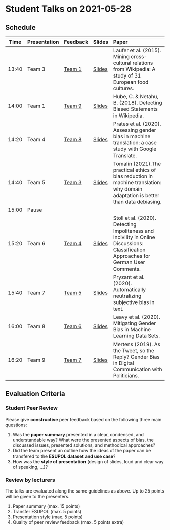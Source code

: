 # Student Talks on 2021-05-28

## Schedule

| Time        | Presentation           | Feedback  | Slides  | Paper  |
| ------------- | ------------- | -------------| ------------- |:-----------------------------------------------|
| 13:40 | Team 3  | [Team 1](https://docs.google.com/document/d/1lzt06MRjb-iGzDgrdTRX85Ik24Zehdfd5_8iP3z_ozk/edit?usp=sharing)  | [Slides](https://th-koeln.sciebo.de/s/pnDqcjRJZQSKpYJ)  | Laufer et al. (2015). Mining cross-cultural relations from Wikipedia: A study of 31 European food cultures. |
| 14:00 | Team 1  | [Team 9](https://docs.google.com/document/d/1LWnwcTkRwTAJR1H1tcXykU3qEbpPKKQAQFlQ1MTk1r8/edit?usp=sharing)  | [Slides](presentations/DIS25a_Endfassung.pptx)  | Hube, C. & Netahu, B. (2018). Detecting Biased Statements in Wikipedia. |
| 14:20 | Team 4  | [Team 8](https://docs.google.com/document/d/1S_PA6y6Gc9WZ13glqJPN28Jf8LM_8oTf39ivJj_ec8M/edit?usp=sharing)  | [Slides](https://th-koeln.sciebo.de/s/0oqs8DJOjb8Q3WH)  | Prates et al. (2020). Assessing gender bias in machine translation: a case study with Google Translate. |
| 14:40 | Team 5  | [Team 3](https://docs.google.com/document/d/1tsCwMb_-nGhTpTrRlgFu8benSBLjIgCU65Ya8epB_Bs/edit?usp=sharing)  | [Slides](https://th-koeln.sciebo.de/s/k7LgKViaJU4IPbW)  | Tomalin (2021).The practical ethics of bias reduction in machine translation: why domain adaptation is better than data debiasing. |
| 15:00 | Pause  |   | | |
| 15:20 | Team 6  | [Team 4](https://docs.google.com/document/d/1z5ScXIdaZ50zCor8L0ZCBpuIfYwvrtrhu-OEy0qYRXo/edit?usp=sharing)  | [Slides](https://th-koeln.sciebo.de/s/YJza2XgWbw55ALB)  | Stoll et al. (2020). Detecting Impoliteness and Incivility in Online Discussions: Classification Approaches for German User Comments. |
| 15:40 | Team 7  | [Team 5](https://docs.google.com/document/d/1MUAupLv-ExUdVHBtwDdR9wIU6xNnHIObS7V27Rr_1EY/edit?usp=sharing)  | [Slides](https://th-koeln.sciebo.de/s/QVHUtOPzjtZOsMe)  | Pryzant et al. (2020). Automatically neutralizing subjective bias in text. |
| 16:00 | Team 8  | [Team 6](https://docs.google.com/document/d/1NEfU4d0fqYvGu5UEXjbtBZXVjExsoWGTRgfzOt4gqvE/edit?usp=sharing)  | [Slides](https://th-koeln.sciebo.de/s/CbHLnMEqBylVtc2)  | Leavy et al. (2020). Mitigating Gender Bias in Machine Learning Data Sets. |
| 16:20 | Team 9  | [Team 7](https://docs.google.com/document/d/1Ye4OGOMh60UdeFUefUkhhehBZFEqPJ5OqvRCKlUAGHE/edit?usp=sharing)  | [Slides](https://th-koeln.sciebo.de/s/LWD7nMxMU1btnw7)  | Mertens (2019). As the Tweet, so the Reply? Gender Bias in Digital Communication with Politicians. |

## Evaluation Criteria 

### Student Peer Review 

Please give __constructive__ peer feedback based on the following three main questions:

1. Was the __paper summary__ presented in a clear, condensed, and understandable way? What were the presented aspects of bias, the discussed issues, presented solutions, and methodical approaches? 
2. Did the team present an outline how the ideas of the paper can be transfered to the __ESUPOL dataset and use case__?
3. How was the __style of presentation__ (design of slides, loud and clear way of speaking, ...)?

### Review by lecturers

The talks are evaluated along the same guidelines as above. Up to 25 points will be given to the presenters. 

1. Paper summary (max. 15 points)
2. Transfer ESUPOL (max. 5 points)
3. Presentation style (max. 5 points)
4. Quality of peer review feedback (max. 5 points extra)

